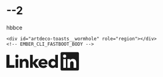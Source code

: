 # --2
hbbce
  <!-- HUED-11420 -->
    <div id="artdeco-toasts__wormhole" role="region"></div>
    <!-- EMBER_CLI_FASTBOOT_BODY -->
<div id="app-boot-bg-loader" class="app-boot-bg-skeleton">
  <div class="top-bar"></div>
  <div class="content">
    <div class="initial-load-animation">
      <div class="linkedin-image display-flex justify-center">
        <svg xmlns="http://www.w3.org/2000/svg" class="loader__linkedin-logo" width="190" height="48" viewBox="0 0 190 48">
          <g>
            <g>
              <path d="M58,27.22V41H51V28.88c0-3.7-2.07-5.24-4-5.24a5,5,0,0,0-5.14,4.85,4.34,4.34,0,0,0,0,.51V41H35V18h6.6v3.25h.09c.69-1.41,3.64-3.75,7.66-3.75S58,20.22,58,27.22ZM24,41h7V18H24ZM27.5,6.45a4.05,4.05,0,1,0,4.1,4.05,4,4,0,0,0-4-4ZM190,3.5v41a3.5,3.5,0,0,1-3.5,3.5h-41a3.5,3.5,0,0,1-3.5-3.5V3.5A3.5,3.5,0,0,1,145.5,0h41A3.5,3.5,0,0,1,190,3.5ZM156,18h-7V41h7Zm.6-7.5a4.1,4.1,0,1,0-4.15,4.05h.05a4,4,0,0,0,4.1-3.9ZM183,27.22c0-7-4.63-9.72-8.65-9.72s-7,2.34-7.66,3.75h-.09V18H160V41h7V29c0-3.69,2.51-5.33,4.95-5.33,2,0,4.05,1.54,4.05,5.24V41h7ZM8,7H0V41H21V34H8ZM108,29.77v2H91a1.33,1.33,0,0,0,.11.43c.58,1.93,2.67,3.56,5.75,3.56A6.3,6.3,0,0,0,102,33.52l5.1,3.18a12.72,12.72,0,0,1-10.45,4.8C89.94,41.5,84,37.42,84,29.59S90,17.5,96.44,17.5,108,21.81,108,29.77ZM101,27c0-2.4-1.56-4.38-4.75-4.38-3,0-5.09,2-5.25,4.38ZM85.26,18H76.68l-7.54,9.37H69V7H62V41h7V30h.14l7.72,11h8.77L76.2,28.43ZM128,7h7V41h-6.6V38h-.09c-.88,1.52-3.24,3.49-7.4,3.49-5,0-10.91-3.63-10.91-12,0-7.53,5.1-11.95,10.82-11.95a9.55,9.55,0,0,1,7.09,3H128Zm.3,22.49a5.74,5.74,0,0,0-5.59-5.89h-.15A5.54,5.54,0,0,0,116.89,29c0,.15,0,.29,0,.44a5.61,5.61,0,0,0,5.26,5.94h.4A5.83,5.83,0,0,0,128.3,29.49Z" fill="currentColor"></path>
            </g>
          </g>
        </svg>
      </div>
      <div class="loading-bar">
        <div class="blue-bar"></div>
      </div>
    </div>
  </div>
</div>
